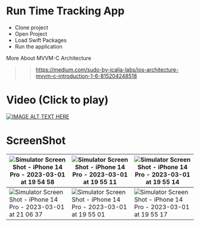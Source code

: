 # Run Time Tracking App
- Clone project
- Open Project
- Load Swift Packages
- Run the application

More About MVVM-C Architecture
>> https://medium.com/sudo-by-icalia-labs/ios-architecture-mvvm-c-introduction-1-6-815204248518

# Video (Click to play)
[![IMAGE ALT TEXT HERE](https://img.youtube.com/vi/941IbDuy_kk/0.jpg)](https://www.youtube.com/watch?v=941IbDuy_kk)



# ScreenShot
| ![Simulator Screen Shot - iPhone 14 Pro - 2023-03-01 at 19 54 58](https://user-images.githubusercontent.com/7789298/222182505-1d3339f9-788a-4af7-ae91-a37db8ff1d09.png) | ![Simulator Screen Shot - iPhone 14 Pro - 2023-03-01 at 19 55 11](https://user-images.githubusercontent.com/7789298/222182870-18c1ce5b-9678-45c2-9aca-8f1f737a980a.png) | ![Simulator Screen Shot - iPhone 14 Pro - 2023-03-01 at 19 55 14](https://user-images.githubusercontent.com/7789298/222182884-b1c35097-4006-4fc6-9e7b-a43b94a3e3d5.png)|
| --- | --- | --- |
| ![Simulator Screen Shot - iPhone 14 Pro - 2023-03-01 at 21 06 37](https://user-images.githubusercontent.com/7789298/222183422-e9f27fe9-8fc2-49dd-861b-9f7aaf60fe87.png) | ![Simulator Screen Shot - iPhone 14 Pro - 2023-03-01 at 19 55 01](https://user-images.githubusercontent.com/7789298/222183523-5fbd83d3-2df8-4cde-91fe-179ffdb5b584.png) | ![Simulator Screen Shot - iPhone 14 Pro - 2023-03-01 at 19 55 17](https://user-images.githubusercontent.com/7789298/222183378-d3fc67fe-d3ff-4ea9-ae34-2d7de1ddc86b.png) |










